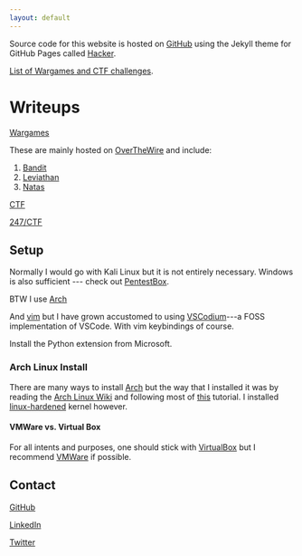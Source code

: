 ```yaml
---
layout: default
---
```


Source code for this website is hosted on [GitHub](https://github.com/sudoheader/sudoheader.github.io) using the Jekyll theme for GitHub Pages called [Hacker](https://github.com/pages-themes/hacker).

[List of Wargames and CTF challenges](./ctf-page.md).

# Writeups

[Wargames](https://github.com/sudoheader/Wargames)

These are mainly hosted on [OverTheWire](https://overthewire.org) and include:

1. [Bandit](https://github.com/sudoheader/Wargames/blob/master/Bandit/README.md)
2. [Leviathan](https://github.com/sudoheader/Wargames/blob/master/Leviathan/README.md)
3. [Natas](https://github.com/sudoheader/Wargames/blob/master/Natas/README.md)

[CTF](https://github.com/sudoheader/CTF)

[247/CTF](https://247ctf.com)

## Setup

Normally I would go with Kali Linux but it is not entirely necessary. Windows is also sufficient --- check out [PentestBox](https://pentestbox.org/).

BTW I use [Arch](https://archlinux.org)

And [vim](https://vim.org) but I have grown accustomed to using [VSCodium](https://vscodium.com/)---a FOSS implementation of VSCode. With vim keybindings of course.

Install the Python extension from Microsoft.

### Arch Linux Install

There are many ways to install [Arch](https://archlinux.org) but the way that I installed it was by reading the [Arch Linux Wiki](https://wiki.archlinux.org/index.php/Installation_guide) and following most of [this](https://gist.github.com/huntrar/e42aee630bee3295b2c671d098c81268) tutorial. I installed [linux-hardened](https://www.archlinux.org/packages/extra/x86_64/linux-hardened/) kernel however.

#### VMWare vs. Virtual Box

For all intents and purposes, one should stick with [VirtualBox](https://www.virtualbox.org/) but I recommend [VMWare](https://www.vmware.com/) if possible.

## Contact

[GitHub](https://github.com/sudoheader)

[LinkedIn](https://www.linkedin.com/in/sudoheader)

[Twitter](https://twitter.com/sudoheader)
